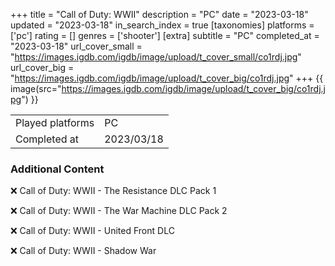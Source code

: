 +++
title = "Call of Duty: WWII"
description = "PC"
date = "2023-03-18"
updated = "2023-03-18"
in_search_index = true
[taxonomies]
platforms = ['pc']
rating = []
genres = ['shooter']
[extra]
subtitle = "PC"
completed_at = "2023-03-18"
url_cover_small = "https://images.igdb.com/igdb/image/upload/t_cover_small/co1rdj.jpg"
url_cover_big = "https://images.igdb.com/igdb/image/upload/t_cover_big/co1rdj.jpg"
+++
{{ image(src="https://images.igdb.com/igdb/image/upload/t_cover_big/co1rdj.jpg") }}

|              |            |
| ------------ | ---------- |
| Played platforms    | PC |
| Completed at | 2023/03/18 |



### Additional Content


❌ Call of Duty: WWII - The Resistance DLC Pack 1

❌ Call of Duty: WWII - The War Machine DLC Pack 2

❌ Call of Duty: WWII - United Front DLC

❌ Call of Duty: WWII - Shadow War
